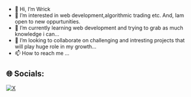 - 👋 Hi, I’m Wrick
- 👀 I’m interested in web development,algorithmic trading etc. And, Iam open to new oppurtunities.
- 🌱 I’m currently learning web development and trying to grab as much knowledge i can...
- 💞️ I’m looking to collaborate on challenging and intresting projects that will play huge role in my growth...
- 📫 How to reach me ...

<!---
N0teveryth1ng/N0teveryth1ng is a ✨ special ✨ repository because its `README.md` (this file) appears on your GitHub profile.
You can click the Preview link to take a look at your changes.
--->




## 🌐 Socials:
[![X](https://img.shields.io/badge/X-black.svg?logo=X&logoColor=white)](https://x.com/@AscendorxX) 
